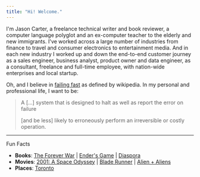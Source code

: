```yaml
---
title: "Hi! Welcome."
---
```


<!-- ![](about.jpg) -->

I'm Jason Carter, a freelance technical writer and book reviewer, a computer language polyglot and an ex-computer teacher to the elderly and new immigrants. I've worked across a large number of industries from finance to travel and consumer electronics to entertainment media. And in each new industry I worked up and down the end-to-end customer journey as a sales engineer, business analyst, product owner and data engineer, as a consultant, freelance and full-time employee, with nation-wide enterprises and local startup.

Oh, and I believe in [failing fast](https://en.wikipedia.org/wiki/Fail-fast) as defined by wikipedia. In my personal and professional life, I want to be:

> A \[...\] system that is designed to halt as well as report the error on failure
>
> \[and be less\] likely to erroneously perform an irreversible or costly operation.

* * *

Fun Facts

*   **Books**: [The Forever War](http://en.wikipedia.org/wiki/The_Forever_War) | [Ender's Game](http://en.wikipedia.org/wiki/Ender%27s_Game) | [Diaspora](https://en.wikipedia.org/wiki/Diaspora_(novel))
*   **Movies**: [2001: A Space Odyssey](http://en.wikipedia.org/wiki/2001:_A_Space_Odyssey_(film)) | [Blade Runner](http://en.wikipedia.org/wiki/Blade_Runner) | [Alien + Aliens](http://en.wikipedia.org/wiki/Alien_(film))
*   **Places**: [Toronto](http://www.flickr.com/search/?q=Toronto)